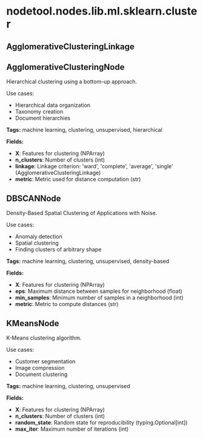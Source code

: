 # nodetool.nodes.lib.ml.sklearn.cluster

## AgglomerativeClusteringLinkage

## AgglomerativeClusteringNode

Hierarchical clustering using a bottom-up approach.

Use cases:
- Hierarchical data organization
- Taxonomy creation
- Document hierarchies

**Tags:** machine learning, clustering, unsupervised, hierarchical

**Fields:**
- **X**: Features for clustering (NPArray)
- **n_clusters**: Number of clusters (int)
- **linkage**: Linkage criterion: 'ward', 'complete', 'average', 'single' (AgglomerativeClusteringLinkage)
- **metric**: Metric used for distance computation (str)


## DBSCANNode

Density-Based Spatial Clustering of Applications with Noise.

Use cases:
- Anomaly detection
- Spatial clustering
- Finding clusters of arbitrary shape

**Tags:** machine learning, clustering, unsupervised, density-based

**Fields:**
- **X**: Features for clustering (NPArray)
- **eps**: Maximum distance between samples for neighborhood (float)
- **min_samples**: Minimum number of samples in a neighborhood (int)
- **metric**: Metric to compute distances (str)


## KMeansNode

K-Means clustering algorithm.

Use cases:
- Customer segmentation
- Image compression
- Document clustering

**Tags:** machine learning, clustering, unsupervised

**Fields:**
- **X**: Features for clustering (NPArray)
- **n_clusters**: Number of clusters (int)
- **random_state**: Random state for reproducibility (typing.Optional[int])
- **max_iter**: Maximum number of iterations (int)



